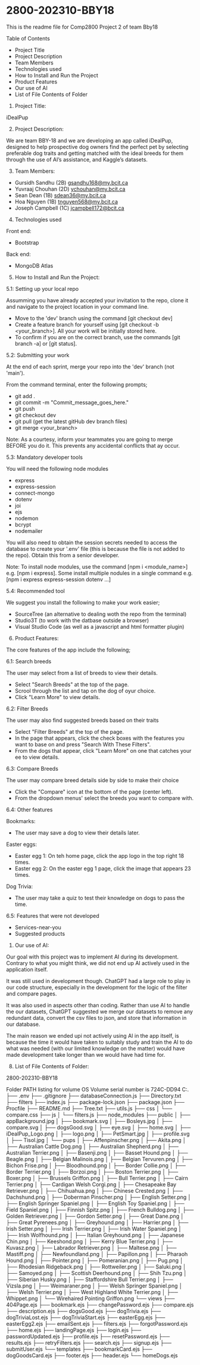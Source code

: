 # 2800-202310-BBY18
This is the readme file for Comp2800 Project 2 of team Bby18

Table of Contents
- Project Title
- Project Description
- Team Members
- Technologies used
- How to Install and Run the Project
- Product Features
- Our use of AI
- List of File Contents of Folder



1. Project Title:

iDealPup



2. Project Description:

We are team BBY-18 and we are developing an app called iDealPup, designed to help prospective dog owners find the perfect pet by selecting preferable dog traits and getting matched with the ideal breeds for them through the use of AI’s assistance, and Kaggle’s datasets.



3. Team Members:
- Gursidh Sandhu (2B)           gsandhu168@my.bcit.ca
- Yuvraaj Chouhan (2D)          ychouhan@my.bcit.ca
- Sean Dean (1B)                sdean36@my.bcit.ca
- Hoa Nguyen (1B)               tnguyen568@my.bcit.ca
- Joseph Campbell (1C)          jcampbell172@bcit.ca



4. Technologies used

Front end:                            
- Bootstrap

Back end:                           
- MongoDB Atlas



5. How to Install and Run the Project:

5.1: Setting up your local repo

Assumming you have already accepted your invitation to the repo, clone it and navigate to the project location in your command line.
- Move to the 'dev' branch using the command [git checkout dev]
- Create a feature branch for yourself using [git checkout -b <your_branch>]. All your work will be initially stored here.
- To confirm if you are on the correct branch, use the commands [git branch -a] or [git status].

5.2: Submitting your work

At the end of each sprint, merge your repo into the 'dev' branch (not 'main').

From the command terminal, enter the following prompts;
- git add .
- git commit -m "Commit_message_goes_here."
- git push
- git checkout dev
- git pull                    (get the latest gitHub dev branch files)
- git merge <your_branch>

Note: As a courtesy, inform your teammates you are going to merge BEFORE you do it. This prevents any accidental conflicts that ay occur.

5.3: Mandatory developer tools

You will need the following node modules
- express
- express-session
- connect-mongo
- dotenv
- joi
- ejs
- nodemon
- bcrypt
- nodemailer

You will also need to obtain the session secrets needed to access the database to create your '.env' file (this is because the file is not added to the repo). Obtain this from a senior developer.
  
Note: To install node modules, use the command [npm i <module_name>] e.g. [npm i express]. Some install multiple nodules in a single command e.g. [npm i express express-session dotenv ...]

5.4: Recommended tool

We suggest you install the following to make your work easier;
- SourceTree (an alternative to dealing woth the repo from the terminal)
- Studio3T (to work with the datbase outside a browser)
- Visual Studio Code (as well as a javascript and html formatter plugin)



6. Product Features:

The core features of the app include the following;

6.1: Search breeds

The user may select from a list of breeds to view their details.
- Select "Search Breeds" at the top of the page.
- Scrool through the list and tap on the dog of oyur choice.
- Click "Learn More" to view details.

6.2: Filter Breeds

The user may also find suggested breeds based on their traits
- Select "Filter Breeds" at the top of the page.
- In the page that appears, click the check boxes with the features you want to base on and press "Search With These Filters".
- From the dogs that appear, click "Learn More" on one that catches your ee to view details.

6.3: Compare Breeds

The user may compare breed details side by side to make their choice
- Click the "Compare" icon at the bottom of the page (center left).
- From the dropdown menus' select the breeds you want to compare with.

6.4: Other features

Bookmarks:
- The user may save a dog to view their details later.

Easter eggs:
- Easter egg 1: On teh home page, click the app logo in the top right 18 times.
- Easter egg 2: On the easter egg 1 page, click the image that appears 23 times.

Dog Trivia:
- The user may take a quiz to test their knowledge on dogs to pass the time.

6.5: Features that were not developed
- Services-near-you
- Suggested products



1. Our use of AI:

Our goal with this project was to implement AI during its development. Contrary to what you might think, we did not end up AI actively used in the application itself.

It was still used in development though. ChatGPT had a large role to play in our code structure, especially in the development for the logic of the filter and compare pages.

It was also used in aspects other than coding. Rather than use AI to handle the our datasets, ChatGPT suggested we merge our datasets to remove any redundant data, convert the csv files to json, and store that information in our database.

The main reason we ended upi not actively using AI in the app itself, is because the time it would have taken to suitably study and train the AI to do what was needed (with our limited knowledge on the matter) would have made development take longer than we would have had time for.



8. List of File Contents of Folder:

2800-202310-BBY18

Folder PATH listing for volume OS
Volume serial number is 724C-DD94
C:.
├── .env
├── .gitignore
├── databaseConnection.js
├── Directory.txt
├── filters
├── index.js
├── package-lock.json
├── package.json
├── Procfile
├── README.md
├── Tree.txt
├── utils.js
├── css
│   └── compare.css
├── js
│   └── filters.js
├── node_modules
├── public
│   ├── appBackground.jpg
│   ├── bookmark.svg
│   ├── Bosleys.jpg
│   ├── compare.svg
│   ├── dogsGood.svg
│   ├── eye.svg
│   ├── home.svg
│   ├── iDealPup_Logo.png
│   ├── logo.png
│   ├── PetSmart.jpg
│   ├── profile.svg
│   ├── Tisol.jpg
│   └── pups
│       ├── Affenpinscher.png
│       ├── Akita.png
│       ├── Australian Cattle Dog.png
│       ├── Australian Shepherd.png
│       ├── Australian Terrier.png
│       ├── Basenji.png
│       ├── Basset Hound.png
│       ├── Beagle.png
│       ├── Belgian Malinois.png
│       ├── Belgian Tervuren.png
│       ├── Bichon Frise.png
│       ├── Bloodhound.png
│       ├── Border Collie.png
│       ├── Border Terrier.png
│       ├── Borzoi.png
│       ├── Boston Terrier.png
│       ├── Boxer.png
│       ├── Brussels Griffon.png
│       ├── Bull Terrier.png
│       ├── Cairn Terrier.png
│       ├── Cardigan Welsh Corgi.png
│       ├── Chesapeake Bay Retriever.png
│       ├── Chihuahua.png
│       ├── Chinese Crested.png
│       ├── Dachshund.png
│       ├── Doberman Pinscher.png
│       ├── English Setter.png
│       ├── English Springer Spaniel.png
│       ├── English Toy Spaniel.png
│       ├── Field Spaniel.png
│       ├── Finnish Spitz.png
│       ├── French Bulldog.png
│       ├── Golden Retriever.png
│       ├── Gordon Setter.png
│       ├── Great Dane.png
│       ├── Great Pyrenees.png
│       ├── Greyhound.png
│       ├── Harrier.png
│       ├── Irish Setter.png
│       ├── Irish Terrier.png
│       ├── Irish Water Spaniel.png
│       ├── Irish Wolfhound.png
│       ├── Italian Greyhound.png
│       ├── Japanese Chin.png
│       ├── Keeshond.png
│       ├── Kerry Blue Terrier.png
│       ├── Kuvasz.png
│       ├── Labrador Retriever.png
│       ├── Maltese.png
│       ├── Mastiff.png
│       ├── Newfoundland.png
│       ├── Papillon.png
│       ├── Pharaoh Hound.png
│       ├── Pointer.png
│       ├── Pomeranian.png
│       ├── Pug.png
│       ├── Rhodesian Ridgeback.png
│       ├── Rottweiler.png
│       ├── Saluki.png
│       ├── Samoyed.png
│       ├── Scottish Deerhound.png
│       ├── Shih Tzu.png
│       ├── Siberian Husky.png
│       ├── Staffordshire Bull Terrier.png
│       ├── Vizsla.png
│       ├── Weimaraner.png
│       ├── Welsh Springer Spaniel.png
│       ├── Welsh Terrier.png
│       ├── West Highland White Terrier.png
│       ├── Whippet.png
│       └── Wirehaired Pointing Griffon.png
└── views
    ├── 404Page.ejs
    ├── bookmark.ejs
    ├── changePassword.ejs
    ├── compare.ejs
    ├── description.ejs
    ├── dogsGood.ejs
    ├── dogTrivia.ejs
    ├── dogTriviaLost.ejs
    ├── dogTriviaStart.ejs
    ├── easterEgg.ejs
    ├── easterEgg2.ejs
    ├── emailSent.ejs
    ├── filters.ejs
    ├── forgotPassword.ejs
    ├── home.ejs
    ├── landingPage.ejs
    ├── login.ejs
    ├── passwordUpdated.ejs
    ├── profile.ejs
    ├── resetPassword.ejs
    ├── results.ejs
    ├── retryFilters.ejs
    ├── search.ejs
    ├── signup.ejs
    ├── submitUser.ejs
    └── templates
        ├── bookmarkCard.ejs
        ├── dogGoodsCard.ejs
        ├── footer.ejs
        ├── header.ejs
        └── homeDogs.ejs